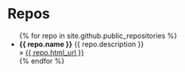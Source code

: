 <div id="home">

  <h1>Repos</h1>
  <ul class="posts">
    {% for repo in site.github.public_repositories %}
      <li><b>{{ repo.name }}</b> {{ repo.description }}<br/> &raquo; <a href="{{ repo.html_url }}">{{ repo.html_url }}</a></li>
    {% endfor %}
  </ul>
</div>
